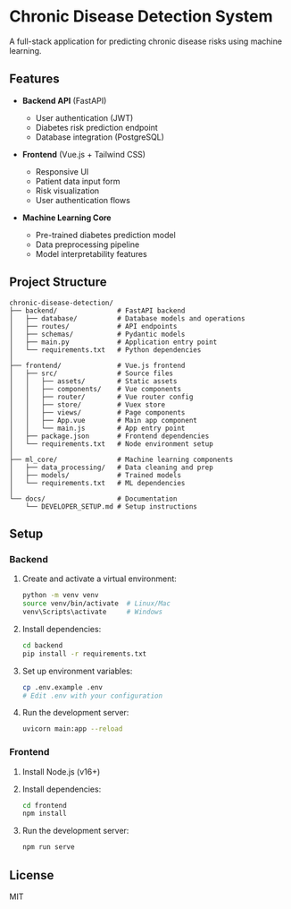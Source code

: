# Chronic Disease Detection System

A full-stack application for predicting chronic disease risks using machine learning.

## Features

- **Backend API** (FastAPI)
  - User authentication (JWT)
  - Diabetes risk prediction endpoint
  - Database integration (PostgreSQL)
  
- **Frontend** (Vue.js + Tailwind CSS)
  - Responsive UI
  - Patient data input form
  - Risk visualization
  - User authentication flows

- **Machine Learning Core**
  - Pre-trained diabetes prediction model
  - Data preprocessing pipeline
  - Model interpretability features

## Project Structure

```
chronic-disease-detection/
├── backend/               # FastAPI backend
│   ├── database/          # Database models and operations
│   ├── routes/            # API endpoints
│   ├── schemas/           # Pydantic models
│   ├── main.py            # Application entry point
│   └── requirements.txt   # Python dependencies
│
├── frontend/              # Vue.js frontend
│   ├── src/               # Source files
│   │   ├── assets/        # Static assets
│   │   ├── components/    # Vue components
│   │   ├── router/        # Vue router config
│   │   ├── store/         # Vuex store
│   │   ├── views/         # Page components
│   │   ├── App.vue        # Main app component
│   │   └── main.js        # App entry point
│   ├── package.json       # Frontend dependencies
│   └── requirements.txt   # Node environment setup
│
├── ml_core/               # Machine learning components
│   ├── data_processing/   # Data cleaning and prep
│   ├── models/            # Trained models
│   └── requirements.txt   # ML dependencies
│
└── docs/                  # Documentation
    └── DEVELOPER_SETUP.md # Setup instructions
```

## Setup

### Backend

1. Create and activate a virtual environment:
   ```bash
   python -m venv venv
   source venv/bin/activate  # Linux/Mac
   venv\Scripts\activate     # Windows
   ```

2. Install dependencies:
   ```bash
   cd backend
   pip install -r requirements.txt
   ```

3. Set up environment variables:
   ```bash
   cp .env.example .env
   # Edit .env with your configuration
   ```

4. Run the development server:
   ```bash
   uvicorn main:app --reload
   ```

### Frontend

1. Install Node.js (v16+)

2. Install dependencies:
   ```bash
   cd frontend
   npm install
   ```

3. Run the development server:
   ```bash
   npm run serve
   ```

## License

MIT